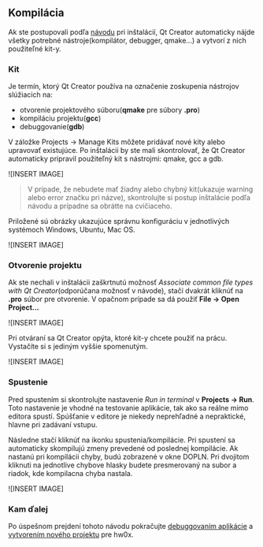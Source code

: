 ## Kompilácia

Ak ste postupovali podľa [návodu](/qt-creator/installation.md) pri inštalácií, Qt Creator automaticky nájde všetky potrebné nástroje(kompilátor, debugger, qmake...) a vytvorí z nich použiteľné kit-y.

### Kit

Je termín, ktorý Qt Creator používa na označenie zoskupenia nástrojov slúžiacich na:
- otvorenie projektového súboru(**qmake** pre súbory **.pro**)
- kompiláciu projektu(**gcc**)
- debuggovanie(**gdb**)

V záložke Projects → Manage Kits môžete pridávať nové kity alebo upravovať existujúce. Po inštalácii by ste mali skontrolovať, že Qt Creator automaticky pripravil použiteľný kit s nástrojmi: qmake, gcc a gdb. 

![INSERT IMAGE]

> V prípade, že nebudete mať žiadny alebo chybný kit(ukazuje warning alebo error značku pri názve), skontrolujte si postup inštalácie podľa návodu a prípadne sa obrátte na cvičiaceho.

Priložené sú obrázky ukazujúce správnu konfiguráciu v jednotlivých systémoch Windows, Ubuntu, Mac OS.

![INSERT IMAGE]

### Otvorenie projektu

Ak ste nechali v inštalácii zaškrtnutú možnosť *Associate common file types with Qt Creator*(odporúčana možnosť v návode), stačí dvakrát kliknúť na **.pro** súbor pre otvorenie. V opačnom prípade sa dá použiť **File → Open Project...**

![INSERT IMAGE]

Pri otváraní sa Qt Creator opýta, ktoré kit-y chcete použiť na prácu. Vystačíte si s jediným vyššie spomenutým.

![INSERT IMAGE]

### Spustenie

Pred spustením si skontrolujte nastavenie *Run in terminal* v **Projects → Run**. Toto nastavenie je vhodné na testovanie aplikácie, tak ako sa reálne mimo editora spustí. Spúšťanie v editore je niekedy neprehľadné a nepraktické, hlavne pri zadávaní vstupu.

Následne stačí kliknúť na ikonku spustenia/kompilácie. Pri spustení sa automaticky skompilujú zmeny prevedené od poslednej kompilácie. Ak nastanú pri kompilácii chyby, budú zobrazené v okne DOPLN. Pri dvojitom kliknuti na jednotlive chybove hlasky budete presmerovaný na subor a riadok, kde kompilacna chyba nastala.

![INSERT IMAGE]

### Kam ďalej

Po úspešnom prejdení tohoto návodu pokračujte [debuggovaním aplikácie](/qt-creator/debug.md) a [vytvorením nového projektu](/qt-creator.create.md) pre hw0x.